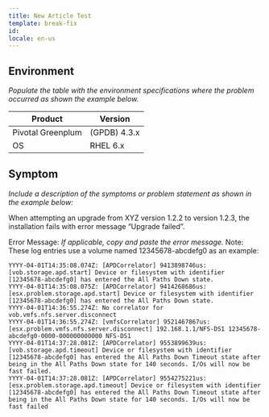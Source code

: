 ```yaml
---
title: New Article Test
template: break-fix
id: 
locale: en-us
---
```


## Environment

*Populate the table with the environment specifications where the problem occurred as shown the example below.*

Product | Version
------- | --------
Pivotal Greenplum | (GPDB)	4.3.x
OS | RHEL 6.x
	 
## Symptom

*Include a description of the symptoms or problem statement as shown in the example below:*

When attempting an upgrade from XYZ version 1.2.2 to version 1.2.3, the installation fails with error message “Upgrade failed”.

Error Message:
*If applicable, copy and paste the error message.*
Note: These log entries use a volume named 12345678-abcdefg0 as an example:

```
YYYY-04-01T14:35:08.074Z: [APDCorrelator] 9413898746us: [vob.storage.apd.start] Device or filesystem with identifier [12345678-abcdefg0] has entered the All Paths Down state.
YYYY-04-01T14:35:08.075Z: [APDCorrelator] 9414268686us: [esx.problem.storage.apd.start] Device or filesystem with identifier [12345678-abcdefg0] has entered the All Paths Down state.
YYYY-04-01T14:36:55.274Z: No correlator for vob.vmfs.nfs.server.disconnect
YYYY-04-01T14:36:55.274Z: [vmfsCorrelator] 9521467867us: [esx.problem.vmfs.nfs.server.disconnect] 192.168.1.1/NFS-DS1 12345678-abcdefg0-0000-000000000000 NFS-DS1
YYYY-04-01T14:37:28.081Z: [APDCorrelator] 9553899639us: [vob.storage.apd.timeout] Device or filesystem with identifier [12345678-abcdefg0] has entered the All Paths Down Timeout state after being in the All Paths Down state for 140 seconds. I/Os will now be fast failed.
YYYY-04-01T14:37:28.081Z: [APDCorrelator] 9554275221us: [esx.problem.storage.apd.timeout] Device or filesystem with identifier [12345678-abcdefg0] has entered the All Paths Down Timeout state after being in the All Paths Down state for 140 seconds. I/Os will now be fast failed
``` 

